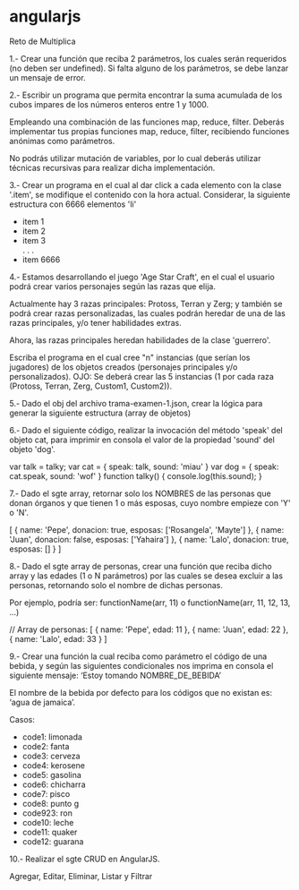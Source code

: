 # angularjs
Reto de Multiplica

1.- Crear una función que reciba 2 parámetros, los cuales serán requeridos (no deben ser undefined). Si falta alguno de los parámetros, se debe lanzar un mensaje de error.

2.- Escribir un programa que permita encontrar la suma acumulada de los cubos impares de los números enteros entre 1 y 1000.

Empleando una combinación de las funciones map, reduce, filter. Deberás implementar tus propias funciones map, reduce, filter, recibiendo funciones anónimas como parámetros.

No podrás utilizar mutación de variables, por lo cual deberás utilizar técnicas recursivas para realizar dicha implementación.

 3.- Crear un programa en el cual al dar click a cada elemento con la clase '.item', se modifique el contenido con la hora actual.
Considerar, la siguiente estructura con 6666 elementos 'li'

<ul>
  <li class="item">item 1</li>
  <li class="item">item 2</li>
  <li class="item">item 3</li>
  .
  .
  .
  <li class="item">item 6666</li>
</ul>

4.- Estamos desarrollando el juego 'Age Star Craft', en el cual el usuario podrá crear varios personajes según las razas que elija.

Actualmente hay 3 razas principales: Protoss, Terran y Zerg; y también se podrá crear razas personalizadas, las cuales podrán heredar de una de las razas principales, y/o tener habilidades extras.

Ahora, las razas principales heredan habilidades de la clase 'guerrero'.

Escriba el programa en el cual cree "n" instancias (que serían los jugadores) de los objetos creados (personajes principales y/o personalizados).
OJO: Se deberá crear las 5 instancias (1 por cada raza (Protoss, Terran, Zerg, Custom1, Custom2)).




5.- Dado el obj del archivo trama-examen-1.json, crear la lógica para generar la siguiente estructura (array de objetos)



6.- Dado el siguiente código, realizar la invocación del método 'speak' del objeto cat, para imprimir en consola el valor de la propiedad 'sound' del objeto 'dog'.

var talk = talky;
var cat = {
  speak: talk,
  sound: 'miau'
}
var dog = {
  speak: cat.speak,
  sound: 'wof'
}
function talky() {
  console.log(this.sound);
}


7.- Dado el sgte array, retornar solo los NOMBRES de las personas que donan órganos y que tienen 1 o más esposas, cuyo nombre empieze con 'Y' o 'N'.

[
  {
    name: 'Pepe',
    donacion: true,
    esposas: ['Rosangela', 'Mayte']
  },
  {
    name: 'Juan',
    donacion: false,
    esposas: ['Yahaira']
  },
  {
    name: 'Lalo',
    donacion: true,
    esposas: []
  }
]

8.- Dado el sgte array de personas, crear una función que reciba dicho array y las edades (1 o N parámetros) por las cuales se desea excluir a las personas, retornando solo el nombre de dichas personas.

Por ejemplo, podría ser: functionName(arr, 11) o functionName(arr, 11, 12, 13, ...)

// Array de personas:
[
  {
    name: 'Pepe',
    edad: 11
  },
  {
    name: 'Juan',
    edad: 22
  },
  {
    name: 'Lalo',
    edad: 33
  }
]

9.- Crear una función la cual reciba como parámetro el código de una bebida, y según las siguientes condicionales nos imprima en consola el siguiente mensaje:
‘Estoy tomando NOMBRE_DE_BEBIDA’

El nombre de la bebida por defecto para los códigos que no existan es: ‘agua de jamaica’.


Casos:
- code1: limonada
- code2: fanta
- code3: cerveza
- code4: kerosene
- code5: gasolina
- code6: chicharra
- code7: pisco
- code8: punto g
- code923: ron
- code10: leche
- code11: quaker
- code12: guarana

10.- Realizar el sgte CRUD en AngularJS.

Agregar, Editar, Eliminar, Listar y Filtrar
